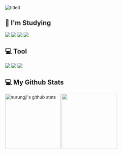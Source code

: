 ![title3](https://user-images.githubusercontent.com/105197496/195889395-059d4d10-4ef0-49b3-93b1-147cbf4ea2d3.png)



## 📘 **I'm Studying** <br>

<img src="https://img.shields.io/badge/MySQL-89CFF0?style=for-the-badge&logo=MySQL&logoColor=white"> <img src="https://img.shields.io/badge/Python-00ABF0?style=for-the-badge&logo=Python&logoColor=white"> <img src="https://img.shields.io/badge/Github-0072A0?style=for-the-badge&logo=Github&logoColor=white"> <img src="https://img.shields.io/badge/Java-004764?style=for-the-badge&logo=OpenJDK&logoColor=white"/> 

## 💻 **Tool**

<img src="https://img.shields.io/badge/Pycharm-89CFF0?style=for-the-badge&logo=Pycharm&logoColor=white"> <img src="https://img.shields.io/badge/IntelliJ-00ABF0?style=for-the-badge&logo=IntelliJ IDEA&logoColor=white"> <img src="https://img.shields.io/badge/Git-0072A0?style=for-the-badge&logo=Git&logoColor=white">

## 💻 My Github Stats 
<div align="left">

<a href="https://github.com/nyryngji"><img align="center" style="height:180px" style="width:200" src="https://github-readme-stats.vercel.app/api?username=nyryngji&show_icons=true&include_all_commits=true&theme=transparent" alt="nurungji's github stats" /></a> <a href="https://github.com/nyryngji"><img align="center" style="height:180px" style="width:200" src="https://github-readme-stats.vercel.app/api/top-langs/?username=nyryngji&layout=compact&theme=transparent" /></a> 
